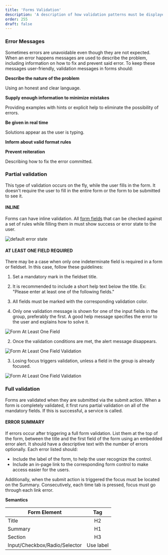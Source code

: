 ```yaml
---
title: 'Forms Validation'
description: 'A description of how validation patterns must be displayed within form structures.'
order: 255
draft: false
---
```


### Error Messages
Sometimes errors are unavoidable even though they are not expected. When an error happens messages are used to describe the problem, including information on how to fix and prevent said error. To keep these messages user-friendly, validation messages in forms should:

**Describe the nature of the problem**

Using an honest and clear language.

**Supply enough information to minimize mistakes**

Providing examples with hints or explicit help to eliminate the possibility of errors.

**Be given in real time**

Solutions appear as the user is typing.

**Inform about valid format rules**

**Prevent reiteration**

Describing how to fix the error committed.

### Partial validation

This type of validation occurs on the fly, while the user fills in the form. It doesn't require the user to fill in the entire form or the form to be submitted to see it.

#### INLINE

Forms can have inline validation. All [form fields](../text-input) that can be checked against a set of rules while filling them in must show success or error state to the user.

![default error state](/images/lexicon/InputHelpTextError.jpg)

#### AT LEAST ONE FIELD REQUIRED

There may be a case when only one indeterminate field is required in a form or fieldset. In this case, follow these guidelines:

1. Set a mandatory mark in the fieldset title.
2. It is recommended to include a short help text below the title. Ex: "Please enter at least one of the following fields."
3. All fields must be marked with the corresponding validation color.

1. Only one validation message is shown for one of the input fields in the group, preferably the first. A good help message specifies the error to the user and explains how to solve it.

![Form At Least One Field](/images/lexicon/FormAtLeastOneField.jpg)

2. Once the validation conditions are met, the alert message disappears.

![Form At Least One Field Validation](/images/lexicon/FormAtLeastOneFieldValidation.jpg)

3. Losing focus triggers validation, unless a field in the group is already focused.

![Form At Least One Field Validation](/images/lexicon/FormAtLeastOneFieldSuccess.jpg)

### Full validation

Forms are validated when they are submitted via the submit action. When a form is completely validated, it first runs partial validation on all of the mandatory fields. If this is successful, a service is called.

#### ERROR SUMMARY

If errors occur after triggering a full form validation. List them at the top of the form, between the title and the first field of the form using an embedded error alert. It should have a descriptive text with the number of errors optionally. Each error listed should:

- Include the label of the form, to help the user recognize the control.
- Include an in-page link to the corresponding form control to make access easier for the users.

Additionally, when the submit action is triggered the focus must be located on the Summary. Consecutively, each time tab is pressed, focus must go through each link error.

**Semantics**

| Form Element | Tag |
| ----------------------------- | :----------: |
| Title                         | H2           |
| Summary                       | H1           |
| Section                       | H3           |
| Input/Checkbox/Radio/Selector | Use label    |
